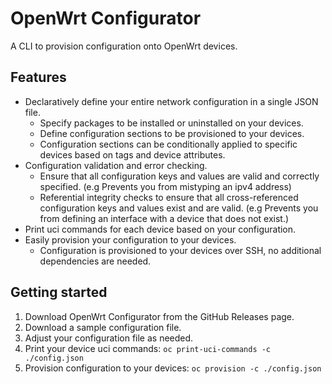 # OpenWrt Configurator

A CLI to provision configuration onto OpenWrt devices.

## Features

- Declaratively define your entire network configuration in a single JSON file.
  - Specify packages to be installed or uninstalled on your devices.
  - Define configuration sections to be provisioned to your devices.
  - Configuration sections can be conditionally applied to specific devices based on tags and device attributes.
- Configuration validation and error checking.
  - Ensure that all configuration keys and values are valid and correctly specified. (e.g Prevents you from mistyping an ipv4 address)
  - Referential integrity checks to ensure that all cross-referenced configuration keys and values exist and are valid. (e.g Prevents you from defining an interface with a device that does not exist.)
- Print uci commands for each device based on your configuration.
- Easily provision your configuration to your devices.
  - Configuration is provisioned to your devices over SSH, no additional dependencies are needed.

## Getting started

1. Download OpenWrt Configurator from the GitHub Releases page.
2. Download a sample configuration file.
3. Adjust your configuration file as needed.
4. Print your device uci commands: `oc print-uci-commands -c ./config.json`
5. Provision configuration to your devices: `oc provision -c ./config.json`
